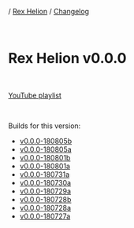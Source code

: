 / [Rex Helion](../../) / [Changelog](../)

<br>

# Rex Helion v0.0.0

<br>

[YouTube playlist](https://www.youtube.com/playlist?list=PLEx1Bhf5aKY0uM8EZYeR6o4hc5RPjLbHr)

<br>

Builds for this version:

- [v0.0.0-180805b](https://taidanakage.github.io/RexHelion/changelog/v0-0-0/180805b/)
- [v0.0.0-180805a](https://taidanakage.github.io/RexHelion/changelog/v0-0-0/180805a/)
- [v0.0.0-180801b](https://taidanakage.github.io/RexHelion/changelog/v0-0-0/180801b/)
- [v0.0.0-180801a](https://taidanakage.github.io/RexHelion/changelog/v0-0-0/180801a/)
- [v0.0.0-180731a](https://taidanakage.github.io/RexHelion/changelog/v0-0-0/180731a/)
- [v0.0.0-180730a](https://taidanakage.github.io/RexHelion/changelog/v0-0-0/180730a/)
- [v0.0.0-180729a](https://taidanakage.github.io/RexHelion/changelog/v0-0-0/180729a/)
- [v0.0.0-180728b](https://taidanakage.github.io/RexHelion/changelog/v0-0-0/180728b/)
- [v0.0.0-180728a](https://taidanakage.github.io/RexHelion/changelog/v0-0-0/180728a/)
- [v0.0.0-180727a](https://taidanakage.github.io/RexHelion/changelog/v0-0-0/180727a/)

<br>
<br>
<br>
